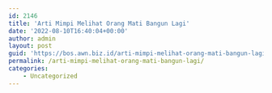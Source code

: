 ```yaml
---
id: 2146
title: 'Arti Mimpi Melihat Orang Mati Bangun Lagi'
date: '2022-08-10T16:40:04+00:00'
author: admin
layout: post
guid: 'https://bos.awn.biz.id/arti-mimpi-melihat-orang-mati-bangun-lagi/'
permalink: /arti-mimpi-melihat-orang-mati-bangun-lagi/
categories:
    - Uncategorized
---
```


